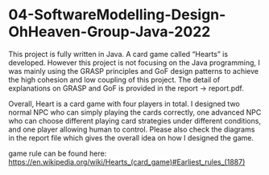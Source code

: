 # 04-SoftwareModelling-Design-OhHeaven-Group-Java-2022

This project is fully written in Java.
A card game called “Hearts” is developed. However this project is not focusing on the Java programming, I was mainly using the GRASP principles and GoF design patterns to achieve the high cohesion and low coupling of this project. The detail of explanations on GRASP and GoF is provided in the report -> report.pdf.

Overall, Heart is a card game with four players in total. I designed two normal NPC who can simply playing the cards correctly, one advanced NPC who can choose different playing card strategies under different conditions, and one player allowing human to control. Please also check the diagrams in the report file which gives the overall idea on how I designed the game. 

game rule can be found here: https://en.wikipedia.org/wiki/Hearts_(card_game)#Earliest_rules_(1887)
